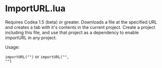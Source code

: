 ImportURL.lua
=

Requires Codea 1.5 (beta) or greater. Downloads a file at the specified URL and creates a tab with it's contents in the current project. Create a project including this file, and use that project as a dependency to enable importURL in any project.

Usage:

<code>importURL("<URL>")</code>
or
<code>importURL("<tabname>", "<URL>")</code>
